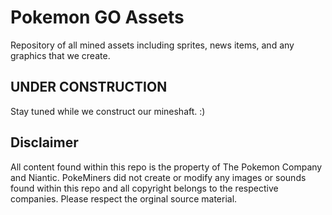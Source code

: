 # Pokemon GO Assets
Repository of all mined assets including sprites, news items, and any graphics that we create.

## UNDER CONSTRUCTION
Stay tuned while we construct our mineshaft. :)

## Disclaimer
All content found within this repo is the property of The Pokemon Company and Niantic. PokeMiners did not create or modify any images or sounds found within this repo and all copyright belongs to the respective companies. Please respect the orginal source material.